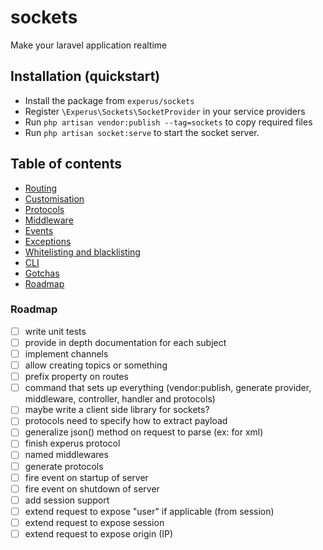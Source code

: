 # sockets
Make your laravel application realtime

## Installation (quickstart)

- Install the package from `experus/sockets`
- Register `\Experus\Sockets\SocketProvider` in your service providers
- Run `php artisan vendor:publish --tag=sockets` to copy required files
- Run `php artisan socket:serve` to start the socket server.

## Table of contents

- [Routing](docs/routing.md)
- [Customisation](docs/provider.md)
- [Protocols](docs/protocols.md)
- [Middleware](docs/middleware.md)
- [Events](docs/events.md)
- [Exceptions](docs/exceptions.md)
- [Whitelisting and blacklisting](docs/listing.md)
- [CLI](docs/artisan.md)
- [Gotchas](docs/gotchas.md)
- [Roadmap](#roadmap)

### Roadmap

- [ ] write unit tests
- [ ] provide in depth documentation for each subject
- [ ] implement channels
- [ ] allow creating topics or something
- [ ] prefix property on routes
- [ ] command that sets up everything (vendor:publish, generate provider, middleware, controller, handler and protocols)
- [ ] maybe write a client side library for sockets?
- [ ] protocols need to specify how to extract payload
- [ ] generalize json() method on request to parse (ex: for xml)
- [ ] finish experus protocol
- [ ] named middlewares
- [ ] generate protocols
- [ ] fire event on startup of server
- [ ] fire event on shutdown of server
- [ ] add session support
- [ ] extend request to expose "user" if applicable (from session)
- [ ] extend request to expose session
- [ ] extend request to expose origin (IP)
